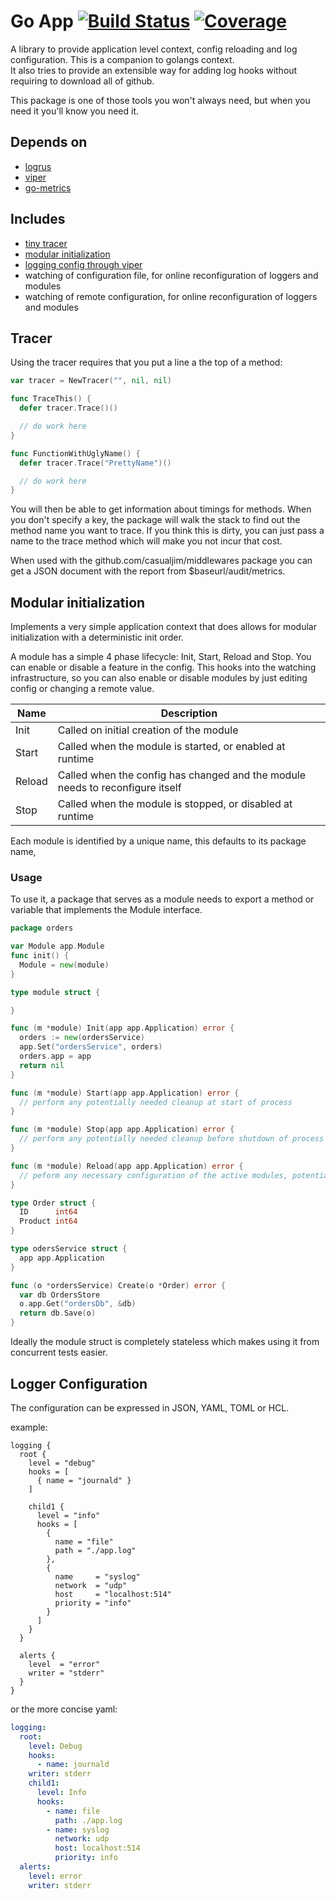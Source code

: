 # Go App [![Build Status](https://ci.vmware.run/api/badges/casualjim/go-app/status.svg)](https://ci.vmware.run/casualjim/go-app) [![Coverage](https://coverage.vmware.run/badges/casualjim/go-app/coverage.svg)](https://coverage.vmware.run/casualjim/go-app)

A library to provide application level context, config reloading and log configuration.
This is a companion to golangs context.  
It also tries to provide an extensible way for adding log hooks without requiring to download all of github.

This package is one of those tools you won't always need, but when you need it you'll know you need it.

## Depends on

* [logrus](https://github.com/Sirupsen/logrus)
* [viper](https://github.com/spf13/viper)
* [go-metrics](github.com/rcrowley/go-metrics)

## Includes 

* [tiny tracer](#tracer)
* [modular initialization](#modular-initialization)
* [logging config through viper](#logger-configuration)
* watching of configuration file, for online reconfiguration of loggers and modules
* watching of remote configuration, for online reconfiguration of loggers and modules

## Tracer

Using the tracer requires that you put a line a the top of a method:

```go
var tracer = NewTracer("", nil, nil)

func TraceThis() {
  defer tracer.Trace()()

  // do work here
}

func FunctionWithUglyName() {
  defer tracer.Trace("PrettyName")()

  // do work here
}
```

You will then be able to get information about timings for methods. When you don't specify a key, the package
will walk the stack to find out the method name you want to trace. If you think this is dirty, you can just pass a name to the trace method
which will make you not incur that cost.

When used with the github.com/casualjim/middlewares package you can get a JSON document
with the report from $baseurl/audit/metrics.

## Modular initialization

Implements a very simple application context that does allows for modular initialization with a deterministic init order.

A module has a simple 4 phase lifecycle: Init, Start, Reload and Stop. You can enable or disable a feature in the config.
This hooks into the watching infrastructure, so you can also enable or disable modules by just editing config or changing a remote value.

Name | Description
-----|------------
Init | Called on initial creation of the module
Start | Called when the module is started, or enabled at runtime
Reload | Called when the config has changed and the module needs to reconfigure itself
Stop | Called when the module is stopped, or disabled at runtime

Each module is identified by a unique name, this defaults to its package name, 

### Usage

To use it, a package that serves as a module needs to export a method or variable that implements the Module interface.

```go
package orders

var Module app.Module
func init() {
  Module = new(module)
}

type module struct {

}

func (m *module) Init(app app.Application) error {
  orders := new(ordersService)
  app.Set("ordersService", orders)
  orders.app = app 
  return nil
}

func (m *module) Start(app app.Application) error {
  // perform any potentially needed cleanup at start of process
}

func (m *module) Stop(app app.Application) error {
  // perform any potentially needed cleanup before shutdown of process
}

func (m *module) Reload(app app.Application) error {
  // peform any necessary configuration of the active modules, potentially enable/disable new services etc
}

type Order struct {
  ID      int64
  Product int64
}

type odersService struct {
  app app.Application
}

func (o *ordersService) Create(o *Order) error {
  var db OrdersStore
  o.app.Get("ordersDb", &db)  
  return db.Save(o)
}
```

Ideally the module struct is completely stateless which makes using it from concurrent tests easier.

## Logger Configuration

The configuration can be expressed in JSON, YAML, TOML or HCL.

example: 

```hcl
logging {
  root {
    level = "debug"
    hooks = [
      { name = "journald" }
    ]
  
    child1 {
      level = "info"
      hooks = [
        { 
          name = "file"
          path = "./app.log"
        },
        {
          name     = "syslog"
          network  = "udp"
          host     = "localhost:514"
          priority = "info"
        }
      ]
    }
  }

  alerts {
    level  = "error"
    writer = "stderr"
  }
}
```

or the more concise yaml:

```yaml
logging:
  root:
    level: Debug
    hooks:
      - name: journald
    writer: stderr
    child1:
      level: Info
      hooks:
        - name: file
          path: ./app.log
        - name: syslog
          network: udp
          host: localhost:514
          priority: info
  alerts:
    level: error
    writer: stderr
 ```
